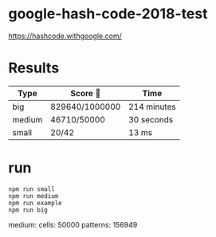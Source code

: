 # google-hash-code-2018-test


https://hashcode.withgoogle.com/

# Results

| Type   	| Score 🍕       	| Time        	|
|--------	|----------------	|-------------	|
| big    	| 829640/1000000 	| 214 minutes 	|
| medium 	| 46710/50000    	| 30 seconds  	|
| small  	| 20/42          	| 13 ms       	|

# run

```
npm run small
npm run medium
npm run example
npm run big
```




medium:
 cells: 50000
 patterns: 156949
